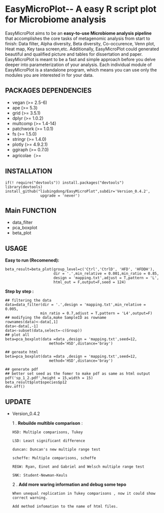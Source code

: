 # EasyMicroPlot-- A easy R script plot  for Microbiome  analysis

EasyMicroPlot aims to be an **easy-to-use Microbiome  analysis pipeline** that accomplishes the core tasks of metagenomic analysis from start to finish: Data filter, Alpha diversity, Beta diversity, Co-occurence, Venn plot, Heat map, Key taxa screen,etc. Additionally, EasyMicroPlot could generated beautiful and qualified picture and tables for dissertation and paper. EasyMicroPlot is meant to be a fast and simple approach before you delve deeper into parameterization of your analysis. Each individual module of EasyMicroPlot is a standalone program, which means you can use only the modules you are interested in for your data.

## PACKAGES DEPENDENCIES 
* vegan (>= 2.5-6)
* ape (>= 5.3) 
* grid (>= 3.5.1)
* dplyr (>= 1.0.2)
* multcomp (>= 1.4-14)
* patchwork (>= 1.0.1)
* fs (>= 1.5.0)
* stringr (>= 1.4.0)
* plotly (>= 4.9.2.1)
* ggiraph (>= 0.7.0)
* agricolae（>= 

## INSTALLATION

	if(! require("devtools")) install.packages("devtools")
	library(devtools)
	install_github("liubingdong/EasyMicroPlot",subdir='Version_0.4.2',
					upgrade = 'never')


				
## Main FUNCTION

* data_filter
* pca_boxplot
* beta_plot


## USAGE

**Easy to run (Recomened):**

	beta_result=beta_plot(group_level=c('Ctrl','CtrlD', 'HFD', 'HFDDH'),
	                      dir = '.',min_relative = 0.001,min_ratio = 0.85,
	                      design = 'mapping.txt',adjust = T,pattern = 'L',
	                      html_out = F,output=F,seed = 124)

**Step by step :**

```
## filtering the data
data=data_filter(dir = '.',design = 'mapping.txt',min_relative = 0.005,
				min_ratio = 0.7,adjust = T,pattern = 'L4',output=F)
## modifying the data,make SampleID as rowname
rownames(data)<-data[,1]
data<-data[,-1]
data<-subset(data,select=-c(Group))
## plot all
beta=pca_boxplot(data =data ,design = 'mapping.txt',seed=12,
					method='HSD',distance='bray')

## gereate html
beta=pca_boxplot(data =data ,design = 'mapping.txt',seed=12,
                    method='HSD',distance='bray')

## generate pdf
## better set seed as the fomer to make pdf as same as html output
pdf('sp_1_2.pdf',height = 15,width = 15)
beta_result$plot$species$p12
dev.off()
```

## UPDATE

* Version_0.4.2


  1 . **Rebuilde multible comparison** :
  	
  	```
	HSD: Multiple comparisons, Tukey
	
	LSD: Least significant difference
	
	duncan: Duncan's new multiple range test
	
	scheffe: Multiple comparisons, scheffe
	
	REGW: Ryan, Einot and Gabriel and Welsch multiple range test
	
	SNK: Student-Newman-Keuls
	```
  2 .  **Add more waring information and debug some tepo**
  
  ```
  When unequal replication in Tukey comparisons , now it could show correct warning.
  
  Add method infomation to the name of html files.
  
  ```







